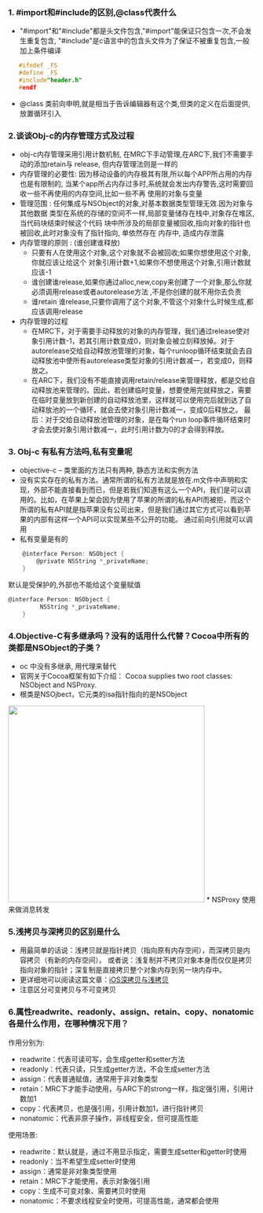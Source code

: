 ### 1. #import和#include的区别,@class代表什么
* "#import"和"#include"都是头文件包含,"#import"能保证只包含一次,不会发生重复包含,
 "#include"是c语言中的包含头文件为了保证不被重复包含,一般加上条件编译

 ```c
    #ifndef _FS                         
    #define _FS
    #include"header.h"
    #endf
 ```
 
* @class 类前向申明,就是相当于告诉编辑器有这个类,但类的定义在后面提供,放置循环引入

### 2.谈谈Obj-c的内存管理方式及过程
* obj-c内存管理采用引用计数机制, 在MRC下手动管理,在ARC下,我们不需要手动的添加retain与
release, 但内存管理法则是一样的
* 内存管理的必要性: 因为移动设备的内存极其有限,所以每个APP所占用的内存也是有限制的,
当某个app所占内存过多时,系统就会发出内存警告,这时需要回收一些不再使用的内存空间,比如一些不再
使用的对象与变量
* 管理范围 : 任何集成与NSObject的对象,对基本数据类型管理无效.因为对象与其他数据
类型在系统的存储的空间不一样,局部变量储存在栈中,对象存在堆区,当代码块结束时候这个代码
块中所涉及的局部变量被回收,指向对象的指针也被回收,此时对象没有了指针指向, 单依然存在
内存中, 造成内存泄露
* 内存管理的原则 : (谁创建谁释放)
    * 只要有人在使用这个对象,这个对象就不会被回收;如果你想使用这个对象,你就应该让给这个
对象引用计数+1,如果你不想使用这个对象,引用计数就应该-1
    *  谁创建谁release,如果你通过alloc,new,copy来创建了一个对象,那么你就必须调用release或者autorelease方法
,不是你创建的就不用你去负责
    * 谁retain 谁release,只要你调用了这个对象,不管这个对象什么时候生成,都应该调用release
* 内存管理的过程
    * 在MRC下，对于需要手动释放的对象的内存管理，我们通过release使对象引用计数-1，若其引用计数变成0，则对象会被立刻释放掉。对于autorelease交给自动释放池管理的对象，每个runloop循环结束就会去自动释放池中使所有autorelease类型对象的引用计数减一，若变成0，则释放之。
    * 在ARC下，我们没有不能直接调用retain/release来管理释放，都是交给自动释放池来管理的。因此，若创建临时变量，想要使用完就释放之，需要在临时变量放到新创建的自动释放池里，这样就可以使用完后就到达了自动释放池的一个循环，就会去使对象引用计数减一，变成0后释放之。
最后：对于交给自动释放池管理的对象，是在每个run loop事件循环结束时才会去使对象引用计数减一，此时引用计数为0的才会得到释放。

### 3. Obj-c 有私有方法吗,私有变量呢
* objective-c – 类里面的方法只有两种, 静态方法和实例方法
* 没有实实存在的私有方法。通常所谓的私有方法就是放在.m文件中声明和实现，外部不能直接看到而已，但是若我们知道有这么一个API，我们是可以调用的。比如，在苹果上架会因为使用了苹果的所谓的私有API而被拒，而这个所谓的私有API就是指苹果没有公司出来，但是我们通过其它方式可以看到苹果的内部有这样一个API可以实现某些不公开的功能。
通过前向引用就可以调用
* 私有变量是有的
```c
    @interface Person: NSObject {
        @private NSString *_privateName;
    }
```
默认是受保护的,外部也不能给这个变量赋值
```c
@interface Person: NSObject {
         NSString *_privateName;
    }
``` 

### 4.Objective-C有多继承吗？没有的话用什么代替？Cocoa中所有的类都是NSObject的子类？
* oc 中没有多继承, 用代理来替代
* 官网关于Cocoa框架有如下介绍：
Cocoa supplies two root classes: NSObject and NSProxy.
* 根类是NSOjbect，它元类的isa指针指向的是NSObject
<img src="http://www.henishuo.com/wp-content/uploads/2015/12/inherit.png" width="400px" height="400px">
* NSProxy 使用来做消息转发

### 5.浅拷贝与深拷贝的区别是什么
* 用最简单的话说：浅拷贝就是指针拷贝（指向原有内存空间），而深拷贝是内容拷贝（有新的内存空间）。
或者说：浅复制并不拷贝对象本身而仅仅是拷贝指向对象的指针；深复制是直接拷贝整个对象内存到另一块内存中。
* 更详细地可以阅读这篇文章：[iOS深拷贝与浅拷贝](http://www.henishuo.com/ios-shadowcopy-deepcopy/)
* 注意区分可变拷贝与不可变拷贝

### 6.属性readwrite、readonly、assign、retain、copy、nonatomic各是什么作用，在哪种情况下用？

<p>作用分别为: </p>

* readwrite：代表可读可写，会生成getter和setter方法
* readonly：代表只读，只生成getter方法，不会生成setter方法
* assign：代表普通赋值，通常用于非对象类型
* retain：MRC下才能手动使用，与ARC下的strong一样，指定强引用，引用计数加1
* copy：代表拷贝，也是强引用，引用计数加1，进行指针拷贝
* nonatomic：代表非原子操作，非线程安全，但可提高性能 

<p> 使用场景: </p>

* readwrite：默认就是，通过不用显示指定，需要生成setter和getter时使用
* readonly：当不希望生成setter时使用
* assign：通常是非对象类型使用
* retain：MRC下才能使用，表示对象强引用
* copy：生成不可变对象、需要拷贝时使用
* nonatomic：不要求线程安全时使用，可提高性能，通常都会使用
